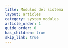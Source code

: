 ```yaml
---
title: Módulos del sistema
layout: articles
category: system_modules
article_order: 1
guide_order: 0
has_children: true
skip_link: true
---
```

